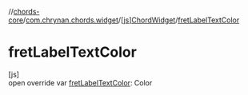 //[chords-core](../../../index.md)/[com.chrynan.chords.widget](../index.md)/[[js]ChordWidget](index.md)/[fretLabelTextColor](fret-label-text-color.md)

# fretLabelTextColor

[js]\
open override var [fretLabelTextColor](fret-label-text-color.md): Color
